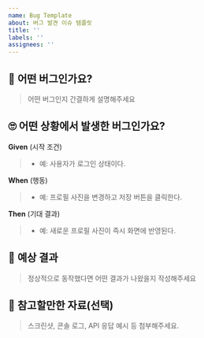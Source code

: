 ```yaml
---
name: Bug Template
about: 버그 발견 이슈 템플릿
title: ''
labels: ''
assignees: ''
---
```


## 🐞 어떤 버그인가요?

> 어떤 버그인지 간결하게 설명해주세요

## 🙄 어떤 상황에서 발생한 버그인가요?

**Given** (시작 조건)

> - 예: 사용자가 로그인 상태이다.

**When** (행동)

> - 예: 프로필 사진을 변경하고 저장 버튼을 클릭한다.

**Then** (기대 결과)

> - 예: 새로운 프로필 사진이 즉시 화면에 반영된다.

## 🎁 예상 결과

> 정상적으로 동작했다면 어떤 결과가 나왔을지 작성해주세요

## 📃 참고할만한 자료(선택)

> 스크린샷, 콘솔 로그, API 응답 예시 등 첨부해주세요.
